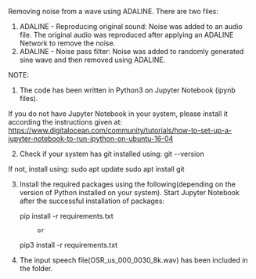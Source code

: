 Removing noise from a wave using ADALINE. There are two files:
1) ADALINE - Reproducing original sound: Noise was added to an audio file. The original audio was reproduced after applying an ADALINE Network to remove the noise.
2) ADALINE - Noise pass filter: Noise was added to randomly generated sine wave and then removed using ADALINE.

NOTE:

1) The code has been written in Python3 on Jupyter Notebook (ipynb files).
 
If you do not have Jupyter Notebook in your system, please install it according the instructions given at:
https://www.digitalocean.com/community/tutorials/how-to-set-up-a-jupyter-notebook-to-run-ipython-on-ubuntu-16-04

2) Check if your system has git installed using:
	git --version

If not, install using:
	sudo apt update
	sudo apt install git

3) Install the required packages using the following(depending on the version of Python installed on your system). Start Jupyter Notebook after the successful installation of packages:
	
	pip install -r requirements.txt 

			or

	pip3 install -r requirements.txt

4) The input speech file(OSR_us_000_0030_8k.wav) has been included in the folder.

